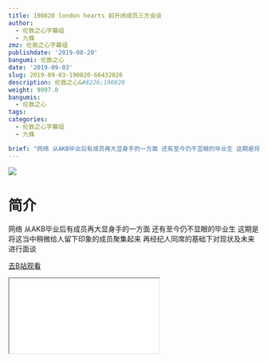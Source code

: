 ```yaml
---
title: 190820 london hearts 前开闭成员三方会谈
author:
  - 伦敦之心字幕组
  - 九條
zmz: 伦敦之心字幕组
publishdate: '2019-08-20'
bangumi: 伦敦之心
date: '2019-09-03'
slug: 2019-09-03-190820-66432026
description: 伦敦之心&#8226;190820
weight: 9097.0
bangumis:
  - 伦敦之心
tags:
categories:
  - 伦敦之心字幕组
  - 九條

brief: "网络 从AKB毕业后有成员再大显身手的一方面 还有至今仍不显眼的毕业生 这期是将这当中稍微给人留下印象的成员聚集起来 再经纪人同席的基础下对现状及未来进行面谈"
---
```

![](https://raw.githubusercontent.com/tcgriffith/owaraisite/master/static/tmpimg/3842f8e40fe93192f34c759aab7fac6c4f585c75.jpg.480.jpg)
# 简介  
网络
从AKB毕业后有成员再大显身手的一方面 还有至今仍不显眼的毕业生 这期是将这当中稍微给人留下印象的成员聚集起来 再经纪人同席的基础下对现状及未来进行面谈  

[去B站观看](https://www.bilibili.com/video/av66432026/)
<div class ="resp-container"><iframe class="testiframe" src="//player.bilibili.com/player.html?aid=66432026"", scrolling="no", allowfullscreen="true" > </iframe></div> 
